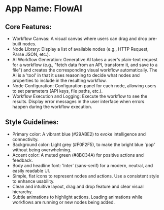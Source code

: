 # **App Name**: FlowAI

## Core Features:

- Workflow Canvas: A visual canvas where users can drag and drop pre-built nodes.
- Node Library: Display a list of available nodes (e.g., HTTP Request, Parse JSON, etc.).
- AI Workflow Generation: Generative AI takes a user's plain-text request for a workflow (e.g., "fetch data from an API, transform it, and save to a file") and creates the corresponding visual workflow automatically. The AI is a 'tool' in that it uses reasoning to decide what nodes and properties to include in the resulting workflow.
- Node Configuration: Configuration panel for each node, allowing users to set parameters (API keys, file paths, etc.).
- Workflow Execution and Logging: Execute the workflow to see the results. Display error messages in the user interface when errors happen during the workflow execution.

## Style Guidelines:

- Primary color: A vibrant blue (#29ABE2) to evoke intelligence and connectivity.
- Background color: Light grey (#F0F2F5), to make the bright blue 'pop' without being overwhelming.
- Accent color: A muted green (#8BC34A) for positive actions and feedback.
- Body and headline font: 'Inter' (sans-serif) for a modern, neutral, and easily readable UI.
- Simple, flat icons to represent nodes and actions. Use a consistent style to enhance usability.
- Clean and intuitive layout, drag and drop feature and clear visual hierarchy.
- Subtle animations to highlight actions. Loading animations while workflows are running or new nodes being added.